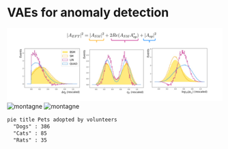 # VAEs for anomaly detection
<img src="./docs/assets/images/eft.png" alt="lasagna">
<img src="./docs/assets/images/montagne.png" alt="montagne">
<img src="./docs/assets/images/montagne.png" alt="montagne">

```mermaid!
pie title Pets adopted by volunteers
  "Dogs" : 386
  "Cats" : 85
  "Rats" : 35
```
